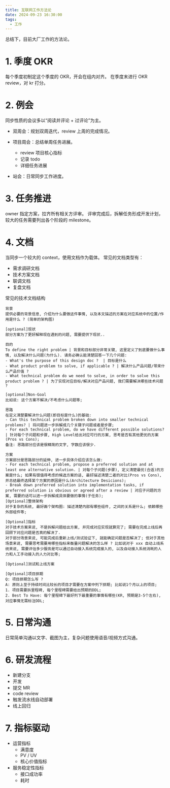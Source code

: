 ```yaml
---
title: 互联网工作方法论
date: 2024-09-23 16:30:00
tags:
  - 工作
---
```


总结下，目前大厂工作的方法论。

# 1. 季度 OKR

每个季度初制定这个季度的 OKR，开会在组内对齐。
在季度末进行 OKR review，对 kr 打分。

<!-- more -->

# 2. 例会

同步性质的会议多以“阅读并评论 + 过评论”为主。

- 双周会：规划双周迭代，review 上周的完成情况。
- 项目周会：总结单周任务进展。

  - review 项目核心指标
  - 记录 todo
  - 详细任务进展

- 站会：日常同步工作进度。

# 3. 任务推进

owner 指定方案，拉齐所有相关方评审。
评审完成后，拆解任务形成开发计划，较大的任务需要列出各个阶段的 milestone。

# 4. 文档

当同步一个较大的 context，使用文档作为载体。
常见的文档类型有：

- 需求调研文档
- 技术方案文档
- 联调文档
- 复盘文档

常见的技术文档结构

```
背景
提供必要的背景信息, 介绍为什么要做这件事情, 以及本文描述的方案在对应系统中的位置/作用是什么 ? (简单的架构图)

[optional]现状
部分方案为了更好解释现在遇到的问题, 需要提供下现状..

目的
To define the right problem | 背景和目标部分非常关键, 这里定义了到底要做什么事情, 以及解决什么问题(为什么). 请务必确认能清楚回答一下几个问题:
- What's the purpose of this design doc ?  | 目标是什么
- What product problem to solve, if applicable ? | 解决什么产品问题/带来什么产品价值 ?
- What technical problem do we need to solve, in order to solve this product problem ? | 为了实现对应目标/解决对应产品问题, 我们需要解决哪些技术问题 ?

[optional]Non-Goal
比如说: 这个方案不解决/不考虑什么问题等;

思路
在定义清楚要解决什么问题(即目标是什么)的基础:
- Can this technical problem broken down into smaller technical problems? | 将问题进一步拆解成几个关键子问题或者是步骤;
- For each technical problem, do we have different possible solutions? | 针对每个子问题和步骤, High Level给出对应可行的方案, 思考是否有其他更优的方案(Pros vs Cons);
备注: 思路部分应该是很精简的文字, 字数应该很少.

方案
方案部分是思路部分的延伸, 进一步具体介绍应该怎么做:
- For each technical problem, propose a preferred solution and at least one alternative solution. | 对每个子问题(步骤), 定义清楚最优(合适)的方案是什么; 如果有很值得考虑的候选方案的话, 最好描述清楚二者的对比(Pros vs Cons), 并总结最终选择某个方案的原因是什么(Architecture Desicions);
- Break down preferred solution into implementation tasks, if preferred solution is obvious or agreed after a review | 对应子问题的方案, 需要的话可以进一步拆解成具体要做的事情(子任务);
[Optional]整体架构
对于复杂的系统, 最好画个架构图: 描述清楚内部有哪些组件, 之间的关系是什么; 依赖哪些外部组件等;

[Optional]指标
对于技术方案来说, 不是拆解问题给出方案, 并完成对应实现就算完了; 需要在完成上线后再回顾下对应问题是否真的解决了.
对于部分场景来说, 可能完成后重新上线/测试验证下, 就能确定问题是否解决了; 但对于其他场景来说, 需要思考需要用哪些指标来衡量问题解决的怎么样 ? 比如说对于 xxx 自动上线系统来说, 需要评估多少服务是可以通过自动接入系统完成接入的, 以及自动接入系统消耗的人力和人工手动接入的人力对比等;

[Optional]测试和上线方案

[Optional]项目排期
Q: 项目排期怎么写 ?
A: 原则上至于持续时间比较长的项目才需要在方案中列下排期; 比如说1个月以上的项目;
1. 项目需要拆里程碑, 每个里程碑需要给出预期的DDL;
2. Best To Have: 每个里程碑下最好列下最重要的事情有哪些(KR, 预期是3-5个左右), 对应事情无需标注DDL;
```

# 5. 日常沟通

日常简单沟通以文字、截图为主，复杂问题使用语音/视频方式沟通。

# 6. 研发流程

- 新建分支
- 开发
- 提交 MR
- code review
- 触发流水线自动部署
- 线上回归

# 7. 指标驱动

- 运营指标
  - 满意度
  - PV / UV
  - 核心价值指标
- 服务稳定性指标
  - 接口成功率
  - 耗时
